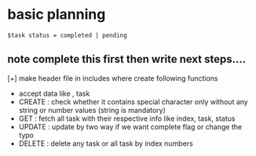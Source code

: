 # basic planning

`$task status = completed | pending`

  ## **note complete this first then write next steps....**
[+] make header file in includes where create following functions

- accept data like , task
- CREATE : check whether it contains special character only without any string or number values (string is mandatory)
- GET : fetch all task with their respective info like index, task, status
- UPDATE : update by two way if we want complete flag or change the typo
- DELETE : delete any task or all task by index numbers
